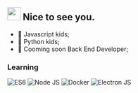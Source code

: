 <h2><img src="https://emojis.slackmojis.com/emojis/images/1495224255/2288/christmas_parrot.gif?1495224255" width="30"/> Nice to see you.</h2>

- 👾 Javascript kids;
- 👾 Python kids;
- 👾 Cooming soon Back End Developer;


### Learning

![ES6](https://img.shields.io/badge/-Go-000?&logo=Go)
![Node JS](https://img.shields.io/badge/-Ansible-000?&logo=Ansible)
![Docker](https://img.shields.io/badge/-Solidity-000?&logo=Solidity)
![Electron JS](https://img.shields.io/badge/-R-000?&logo=R)

